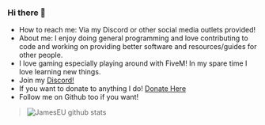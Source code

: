 ### Hi there 👋


- How to reach me: Via my Discord or other social media outlets provided!
- About me: I enjoy doing general programming and love contributing to code and working on providing better software and resources/guides for other people.
- I love gaming especially playing around with FiveM! In my spare time I love learning new things. 
- Join my [Discord!](https://discord.gg/zrMQpYPJFU)
- If you want to donate to anything I do! [Donate Here](https://www.buymeacoffee.com/jamesuk)
- Follow me on Github too if you want!
>![JamesEU github stats](https://github-readme-stats.vercel.app/api?username=JamesEU&show_icons=true&hide_border=true)
